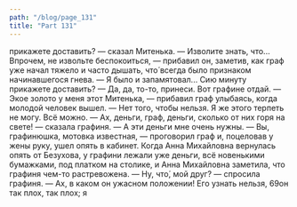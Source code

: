```yaml
---
path: "/blog/page_131"
title: "Part 131"
---
```


 прикажете доставить? — сказал Митенька. — Изволите знать, что... Впрочем, не извольте беспокоиться, — прибавил он, заметив, как граф уже начал тяжело и часто дышать, что́ всегда было признаком начинавшегося гнева. — Я было и запамятовал... Сию минуту прикажете доставить?
— Да, да, то-то, принеси. Вот графине отдай.
— Экое золото у меня этот Митенька, — прибавил граф улыбаясь, когда молодой человек вышел. — Нет того, чтобы нельзя. Я же этого терпеть не могу. Всё можно.
— Ах, деньги, граф, деньги, сколько от них горя на свете! — сказала графиня. — А эти деньги мне очень нужны.
— Вы, графинюшка, мотовка известная, — проговорил граф и, поцеловав у жены руку, ушел опять в кабинет.
Когда Анна Михайловна вернулась опять от Безухова, у графини лежали уже деньги, всё новенькими бумажками, под платком на столике, и Анна Михайловна заметила, что графиня чем-то растревожена.
— Ну, что́, мой друг? — спросила графиня.
— Ах, в каком он ужасном положении! Его узнать нельзя, 69он так плох, так плох; я
